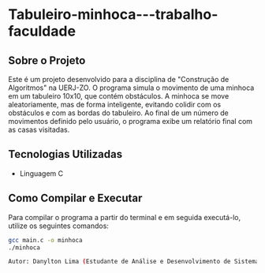 # Tabuleiro-minhoca---trabalho-faculdade

## Sobre o Projeto
Este é um projeto desenvolvido para a disciplina de "Construção de Algoritmos" na UERJ-ZO. O programa simula o movimento de uma minhoca em um tabuleiro 10x10, que contém obstáculos. A minhoca se move aleatoriamente, mas de forma inteligente, evitando colidir com os obstáculos e com as bordas do tabuleiro. Ao final de um número de movimentos definido pelo usuário, o programa exibe um relatório final com as casas visitadas.

## Tecnologias Utilizadas
* Linguagem C

## Como Compilar e Executar
Para compilar o programa a partir do terminal e em seguida executá-lo, utilize os seguintes comandos:
```bash
gcc main.c -o minhoca
./minhoca

Autor: Danylton Lima (Estudante de Análise e Desenvolvimento de Sistemas - UERJ-ZO)
